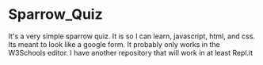 # Sparrow_Quiz
It's a very simple sparrow quiz.
It is so I can learn, javascript, html, and css.
Its meant to look like a google form.
It probably only works in the W3Schools editor. 
I have another repository that will work in at least Repl.it
